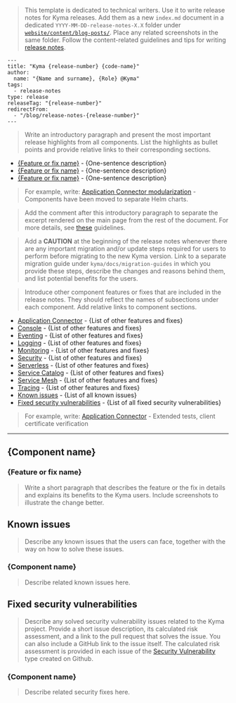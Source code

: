 > This template is dedicated to technical writers. Use it to write release notes for Kyma releases. Add them as a new `index.md` document in a dedicated `YYYY-MM-DD-release-notes-X.X` folder under [`website/content/blog-posts/`](https://github.com/kyma-project/website/tree/main/content/blog-posts). Place any related screenshots in the same folder. Follow the content-related guidelines and tips for writing [release notes](../../content-guidelines/06-release-notes.md).

<!-- Fill in the required metadata for the blog post to render properly on the "kyma-project.io" website. Remember to remove the code block. -->

```
---
title: "Kyma {release-number} {code-name}"
author:
  name: "{Name and surname}, {Role} @Kyma"
tags:
  - release-notes
type: release
releaseTag: "{release-number}"
redirectFrom:
  - "/blog/release-notes-{release-number}"
---
```

> Write an introductory paragraph and present the most important release highlights from all components. List the highlights as bullet points and provide relative links to their corresponding sections.

- [{Feature or fix name}](#relative-link-to-subsection) - {One-sentence description}
- [{Feature or fix name}](#relative-link-to-subsection) - {One-sentence description}
- [{Feature or fix name}](#relative-link-to-subsection) - {One-sentence description}

> For example, write:
> [Application Connector modularization](#modularization) - Components have been moved to separate Helm charts.

> Add the <!-- overview --> comment after this introductory paragraph to separate the excerpt rendered on the main page from the rest of the document. For more details, see [these](https://github.com/kyma-project/website/blob/main/docs/write-blog-posts.md) guidelines.

> Add a **CAUTION** at the beginning of the release notes whenever there are any important migration and/or update steps required for users to perform before migrating to the new Kyma version. Link to a separate migration guide under `kyma/docs/migration-guides` in which you provide these steps, describe the changes and reasons behind them, and list potential benefits for the users.  

> Introduce other component features or fixes that are included in the release notes. They should reflect the names of subsections under each component. Add relative links to component sections.

- [Application Connector](#application-connector) - {List of other features and fixes}
- [Console](#console) - {List of other features and fixes}
- [Eventing](#eventing) - {List of other features and fixes}
- [Logging](#logging) - {List of other features and fixes}
- [Monitoring](#monitoring) - {List of other features and fixes}
- [Security](#security) - {List of other features and fixes}
- [Serverless](#serverless) - {List of other features and fixes}
- [Service Catalog](#service-catalog) - {List of other features and fixes}
- [Service Mesh](#service-mesh) - {List of other features and fixes}
- [Tracing](#tracing) - {List of other features and fixes}
- [Known issues](#known-issues) - {List of all known issues}
- [Fixed security vulnerabilities](#fixed-security-vulnerabilities) - {List of all fixed security vulnerabilities}

> For example, write:
> [Application Connector](#application-connector) - Extended tests, client certificate verification

---

## {Component name}

### {Feature or fix name}

> Write a short paragraph that describes the feature or the fix in details and explains its benefits to the Kyma users. Include screenshots to illustrate the change better.

## Known issues

> Describe any known issues that the users can face, together with the way on how to solve these issues.

### {Component name}

> Describe related known issues here.

## Fixed security vulnerabilities

> Describe any solved security vulnerability issues related to the Kyma project. Provide a short issue description, its calculated risk assessment, and a link to the pull request that solves the issue. You can also include a GitHub link to the issue itself. The calculated risk assessment is provided in each issue of the [Security Vulnerability](https://github.com/kyma-project/kyma/issues/new?template=security-vulnerability.md) type created on Github.

### {Component name}

> Describe related security fixes here.
